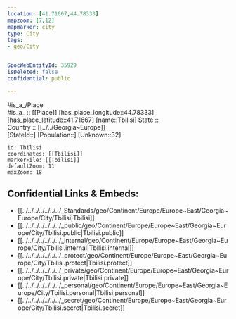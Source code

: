 ```yaml
---
location: [41.71667,44.78333] 
mapzoom: [7,12] 
mapmarker: city 
type: City
tags:
- geo/City


SpocWebEntityId: 35929
isDeleted: false
confidential: public

---
```

#is_a_/Place  
#is_a_ :: [[Place]] 
[has_place_longitude::44.78333] 
[has_place_latitude::41.71667] 
[name::Tbilisi] 
State ::  
Country :: [[../../Georgia~Europe]]  
[StateId::] 
[Population::] 
[Unknown::32] 


```leaflet
id: Tbilisi
coordinates: [[Tbilisi]] 
markerFile: [[Tbilisi]] 
defaultZoom: 11 
maxZoom: 18
```


## Confidential Links & Embeds: 
- [[../../../../../../../_Standards/geo/Continent/Europe/Europe~East/Georgia~Europe/City/Tbilisi|Tbilisi]] 
- [[../../../../../../../_public/geo/Continent/Europe/Europe~East/Georgia~Europe/City/Tbilisi.public|Tbilisi.public]] 
- [[../../../../../../../_internal/geo/Continent/Europe/Europe~East/Georgia~Europe/City/Tbilisi.internal|Tbilisi.internal]] 
- [[../../../../../../../_protect/geo/Continent/Europe/Europe~East/Georgia~Europe/City/Tbilisi.protect|Tbilisi.protect]] 
- [[../../../../../../../_private/geo/Continent/Europe/Europe~East/Georgia~Europe/City/Tbilisi.private|Tbilisi.private]] 
- [[../../../../../../../_personal/geo/Continent/Europe/Europe~East/Georgia~Europe/City/Tbilisi.personal|Tbilisi.personal]] 
- [[../../../../../../../_secret/geo/Continent/Europe/Europe~East/Georgia~Europe/City/Tbilisi.secret|Tbilisi.secret]] 
